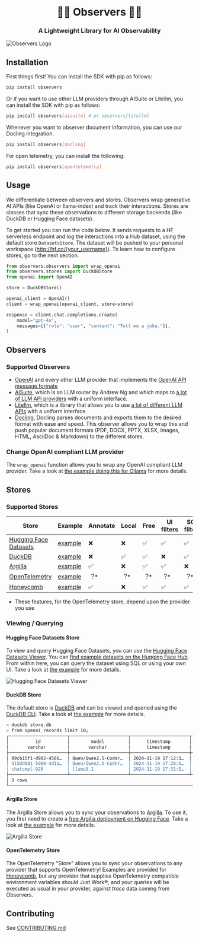 <div align="center">

<h1>🤗🔭 Observers 🔭🤗</h1>

<h3 align="center">A Lightweight Library for AI Observability</h3>

</div>

![Observers Logo](https://raw.githubusercontent.com/cfahlgren1/observers/main/assets/observers.png)

## Installation

First things first! You can install the SDK with pip as follows:

```bash
pip install observers
```

Or if you want to use other LLM providers through AISuite or Litellm, you can install the SDK with pip as follows:

```bash
pip install observers[aisuite] # or observers[litellm]
```

Whenever you want to observer document information, you can use our Docling integration.

```bash
pip install observers[docling]
```

For open telemetry, you can install the following:

```bash
pip install observers[opentelemetry]
```

## Usage

We differentiate between observers and stores. Observers wrap generative AI APIs (like OpenAI or llama-index) and track their interactions. Stores are classes that sync these observations to different storage backends (like DuckDB or Hugging Face datasets).

To get started you can run the code below. It sends requests to a HF serverless endpoint and log the interactions into a Hub dataset, using the default store `DatasetsStore`. The dataset will be pushed to your personal workspace (http://hf.co/{your_username}). To learn how to configure stores, go to the next section.

```python
from observers.observers import wrap_openai
from observers.stores import DuckDBStore
from openai import OpenAI

store = DuckDBStore()

openai_client = OpenAI()
client = wrap_openai(openai_client, store=store)

response = client.chat.completions.create(
    model="gpt-4o",
    messages=[{"role": "user", "content": "Tell me a joke."}],
)
```

## Observers

### Supported Observers

- [OpenAI](https://openai.com/) and every other LLM provider that implements the [OpenAI API message formate](https://platform.openai.com/docs/api-reference)
- [AISuite](https://github.com/andrewyng/aisuite), which is an LLM router by Andrew Ng and which maps to [a lot of LLM API providers](https://github.com/andrewyng/aisuite/tree/main/aisuite/providers) with a uniform interface.
- [Litellm](https://docs.litellm.ai/docs/), which is a library that allows you to use [a lot of different LLM APIs](https://docs.litellm.ai/docs/providers) with a uniform interface.
- [Docling](https://github.com/docling/docling), Docling parses documents and exports them to the desired format with ease and speed. This observer allows you to wrap this and push popular document formats (PDF, DOCX, PPTX, XLSX, Images, HTML, AsciiDoc & Markdown) to the different stores.

### Change OpenAI compliant LLM provider

The `wrap_openai` function allows you to wrap any OpenAI compliant LLM provider. Take a look at [the example doing this for Ollama](./examples/observers/ollama_example.py) for more details.

## Stores

### Supported Stores

| Store | Example | Annotate | Local | Free | UI filters | SQL filters |
|-------|---------|----------|-------|------|-------------|--------------|
| [Hugging Face Datasets](https://huggingface.co/docs/huggingface_hub/en/package_reference/io-management#datasets) | [example](./examples/stores/datasets_example.py) | ❌ | ❌ | ✅ | ✅ | ✅ |
| [DuckDB](https://duckdb.org/) | [example](./examples/stores/duckdb_example.py) | ❌ | ✅ | ✅ | ❌ | ✅ |
| [Argilla](https://argilla.io/) | [example](./examples/stores/argilla_example.py) | ✅ | ❌ | ✅ | ✅ | ❌ |
| [OpenTelemetry](https://opentelemetry.io/) | [example](./examples/stores/opentelemetry_example.py) | ︖* | ︖* | ︖* | ︖* | ︖* |
| [Honeycomb](https://honeycomb.io/) | [example](./examples/stores/opentelemetry_example.py) | ✅ |❌| ✅ | ✅ | ✅ |
* These features, for the OpenTelemetry store, depend upon the provider you use

### Viewing / Querying

#### Hugging Face Datasets Store

To view and query Hugging Face Datasets, you can use the [Hugging Face Datasets Viewer](https://huggingface.co/docs/hub/en/datasets-viewer). You can [find example datasets on the Hugging Face Hub](https://huggingface.co/datasets?other=observers). From within here, you can query the dataset using SQL or using your own UI. Take a look at [the example](./examples/stores/datasets_example.py) for more details.

![Hugging Face Datasets Viewer](https://raw.githubusercontent.com/cfahlgren1/observers/main/assets/datasets.png)

#### DuckDB Store

The default store is [DuckDB](https://duckdb.org/) and can be viewed and queried using the [DuckDB CLI](https://duckdb.org/#quickinstall). Take a look at [the example](./examples/stores/duckdb_example.py) for more details.

```bash
> duckdb store.db
> from openai_records limit 10;
┌──────────────────────┬──────────────────────┬──────────────────────┬──────────────────────┬───┬─────────┬──────────────────────┬───────────┐
│          id          │        model         │      timestamp       │       messages       │ … │  error  │     raw_response     │ synced_at │
│       varchar        │       varchar        │      timestamp       │ struct("role" varc…  │   │ varchar │         json         │ timestamp │
├──────────────────────┼──────────────────────┼──────────────────────┼──────────────────────┼───┼─────────┼──────────────────────┼───────────┤
│ 89cb15f1-d902-4586…  │ Qwen/Qwen2.5-Coder…  │ 2024-11-19 17:12:3…  │ [{'role': user, 'c…  │ … │         │ {"id": "", "choice…  │           │
│ 415dd081-5000-4d1a…  │ Qwen/Qwen2.5-Coder…  │ 2024-11-19 17:28:5…  │ [{'role': user, 'c…  │ … │         │ {"id": "", "choice…  │           │
│ chatcmpl-926         │ llama3.1             │ 2024-11-19 17:31:5…  │ [{'role': user, 'c…  │ … │         │ {"id": "chatcmpl-9…  │           │
├──────────────────────┴──────────────────────┴──────────────────────┴──────────────────────┴───┴─────────┴──────────────────────┴───────────┤
│ 3 rows                                                                                                                16 columns (7 shown) │
└────────────────────────────────────────────────────────────────────────────────────────────────────────────────────────────────────────────┘
```

#### Argilla Store

The Argilla Store allows you to sync your observations to [Argilla](https://argilla.io/). To use it, you first need to create a [free Argilla deployment on Hugging Face](https://docs.argilla.io/latest/getting_started/quickstart/). Take a look at [the example](./examples/stores/argilla_example.py) for more details.

![Argilla Store](https://raw.githubusercontent.com/cfahlgren1/observers/main/assets/argilla.png)

#### OpenTelemetry Store

The OpenTelemetry "Store" allows you to sync your observations to any provider that supports OpenTelemetry! Examples are provided for [Honeycomb](https://honeycomb.io), but any provider that supplies OpenTelemetry compatible environment variables should Just Work®, and your queries will be executed as usual in your provider, against _trace_ data coming from Observers.

## Contributing

See [CONTRIBUTING.md](CONTRIBUTING.md)
